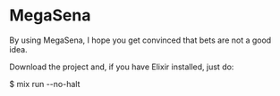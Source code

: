 # MegaSena

By using MegaSena, I hope you get convinced that bets are not a good idea.


Download the project and, if you have Elixir installed, just do:

$ mix run --no-halt



<!--
## Installation

If [available in Hex](https://hex.pm/docs/publish), the package can be installed
by adding `megasena` to your list of dependencies in `mix.exs`:

```elixir
def deps do
  [
    {:megasena, "~> 0.1.0"}
  ]
end
```

Documentation can be generated with [ExDoc](https://github.com/elixir-lang/ex_doc)
and published on [HexDocs](https://hexdocs.pm). Once published, the docs can
be found at <https://hexdocs.pm/megasena>.

-->